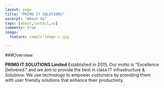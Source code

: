 ```yaml
---
layout: page
title: "PRIMO IT SOLUTIONS"
excerpt: "About Us"
tags: [about,contact,us]
comments: true
image:
  feature: sample-image-1.jpg

---
```


###Overview:

  **PRIMO IT SOLUTIONS Limited** Established in 2015, Our motto is "Excellence Delivered." and we aim to provide the best in class IT infrastructure & Solutions. We use technology to empower customers by providing them with user friendly solutions that enhance their productivity. 

